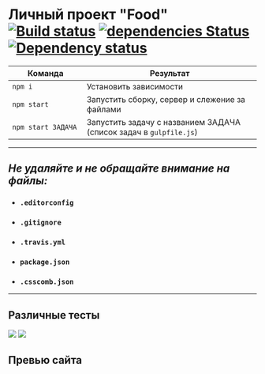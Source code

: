 # Личный проект "Food" [![Build status][travis-image]][travis-url] [![dependencies Status](https://david-dm.org/webistomin/food-portfolio/status.svg)](https://david-dm.org/webistomin/food-portfolio) [![Dependency status][dependency-image]][dependency-url] 

<table>
  <thead>
    <tr>
      <th>Команда</th>
      <th>Результат</th>
    </tr>
  </thead>
  <tbody>
    <tr>
      <td width="30%"><code>npm i</code></td>
      <td>Установить зависимости</td>
    </tr>
    <tr>
      <td><code>npm start</code></td>
      <td>Запустить сборку, сервер и слежение за файлами</td>
    </tr>
    <tr>
      <td><code>npm start ЗАДАЧА</code></td>
      <td>Запустить задачу с названием ЗАДАЧА (список задач в <code>gulpfile.js</code>)</td>
    </tr>
  </tbody>
</table>

---

## _Не удаляйте и не обращайте внимание на файлы:_
*	### `.editorconfig`
*	### `.gitignore`
*	### `.travis.yml`
*	### `package.json`
*	### `.csscomb.json`
---

## Различные тесты
<img src="mockup/google.png">
<img src="mockup/lighthouse.png">

## Превью сайта
<img src="">

[travis-image]: https://travis-ci.org/webistomin/food-portfolio.svg?branch=master
[travis-url]: https://travis-ci.org/webistomin/food-portfolio
[dependency-image]: https://david-dm.org/webistomin/food-portfolio/dev-status.svg
[dependency-url]: https://david-dm.org/webistomin/food-portfolio

